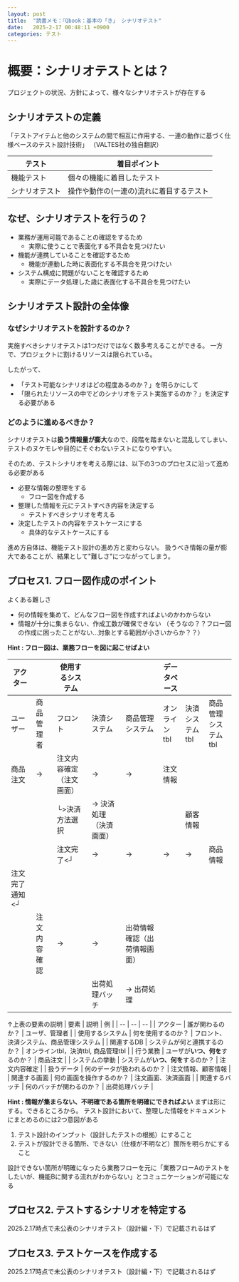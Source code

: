 ```yaml
---
layout: post
title:  "読書メモ：『Qbook：基本の「き」 シナリオテスト"
date:   2025-2-17 00:48:11 +0900
categories: テスト
---
```


# 概要：シナリオテストとは？
プロジェクトの状況、方針によって、様々なシナリオテストが存在する

## シナリオテストの定義
「テストアイテムと他のシステムの間で相互に作用する、一連の動作に基づく仕様ベースのテスト設計技術」
（VALTES社の独自翻訳）

| テスト | 着目ポイント |
| -- | -- |
| 機能テスト | 個々の機能に着目したテスト |
| シナリオテスト | 操作や動作の(一連の)流れに着目するテスト |


## なぜ、シナリオテストを行うの？ 
- 業務が運用可能であることの確認をするため
  - 実際に使うことで表面化する不具合を見つけたい
- 機能が連携していることを確認するため
  - 機能が連動した時に表面化する不具合を見つけたい
- システム構成に問題がないことを確認するため
  - 実際にデータ処理した歳に表面化する不具合を見つけたい

## シナリオテスト設計の全体像

### なぜシナリオテストを設計するのか？
実施すべきシナリオテストは1つだけではなく数多考えることができる。
一方で、プロジェクトに割けるリソースは限られている。

したがって、
- 「テスト可能なシナリオはどの程度あるのか？」を明らかにして
- 「限られたリソースの中でどのシナリオをテスト実施するのか？」を決定する必要がある

### どのように進めるべきか？
シナリオテストは**扱う情報量が膨大**なので、段階を踏まないと混乱してしまい、テストのヌケモレや目的にそぐわないテストになりやすい。

そのため、テストシナリオを考える際には、以下の3つのプロセスに沿って進める必要がある
- 必要な情報の整理をする
  - フロー図を作成する
- 整理した情報を元にテストすべき内容を決定する
  - テストすべきシナリオを考える
- 決定したテストの内容をテストケースにする
  - 具体的なテストケースにする

進め方自体は、機能テスト設計の進め方と変わらない。
扱うべき情報の量が膨大であることが、結果として"難しさ"につながってしまう。

## プロセス1. フロー図作成のポイント
よくある難しさ
- 何の情報を集めて、どんなフロー図を作成すればよいのかわからない
- 情報が十分に集まらない、作成工数が確保できない
（そうなの？？フロー図の作成に困ったことがない...対象とする範囲が小さいからか？？）

**Hint : フロー図は、業務フローを図に起こせばよい**

| アクター |  | 使用するシステム |  |  | データベース |  |  |
| -- | -- | -- | -- | -- | -- | -- | -- |
| ユーザー | 商品管理者 | フロント | 決済システム | 商品管理システム | オンラインtbl | 決済システムtbl | 商品管理システムtbl | 
| 商品注文 | → | 注文内容確定（注文画面） | → | → | 注文情報 |  |  |
|  |  | └>決済方法選択 | → 決済処理（決済画面） |  |  | 顧客情報 |  |
|  |  | 注文完了<┘ | → | → | → | → | 商品情報 |
| 注文完了通知<┘ |  |  |  |  |  |  |
|  |注文内容確認 | → | → | 出荷情報確認（出荷情報画面）  |  |  |
|  |  |  | 出荷処理バッチ | → 出荷処理 |  |  |  |

↑上表の要素の説明
| 要素 | 説明 | 例 |
| -- | -- | -- |
| アクター | 誰が関わるのか？ |  ユーザ、管理者 |
| 使用するシステム | 何を使用するのか？ | フロント、決済システム、商品管理システム |
| 関連するDB | システムが何と連携するのか？ | オンラインtbl，決済tbl, 商品管理tbl |
| 行う業務 | ユーザが**いつ、何を**するのか？ | 商品注文 |
| システムの挙動 | システムが**いつ、何を**するのか？ | 注文内容確定 |
| 扱うデータ | 何のデータが扱われるのか？ | 注文情報、顧客情報 |
| 関連する画面 | 何の画面を操作するのか？ | 注文画面、決済画面 |
| 関連するバッチ | 何のバッチが関わるのか？ | 出荷処理バッチ |


**Hint : 情報が集まらない、不明確である箇所を明確にできればよい**
まずは形にする。できるところから。
テスト設計において、整理した情報をドキュメントにまとめるのには2つ意図がある
1. テスト設計のインプット（設計したテストの根拠）にすること
2. テストが設計できる箇所、できない（仕様が不明など）箇所を明らかにすること

設計できない箇所が明確になったら業務フローを元に「業務フローAのテストをしたいが、機能Bに関する流れがわからない」とコミュニケーションが可能になる


## プロセス2. テストするシナリオを特定する
2025.2.17時点で未公表のシナリオテスト（設計編・下）で記載されるはず

## プロセス3. テストケースを作成する
2025.2.17時点で未公表のシナリオテスト（設計編・下）で記載されるはず

